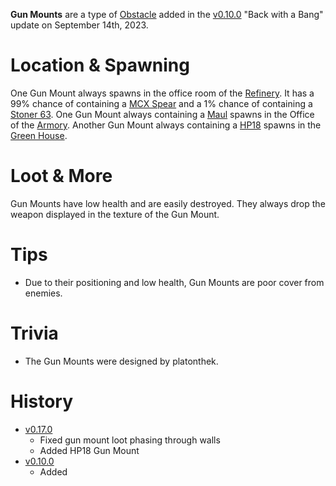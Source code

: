 **Gun Mounts** are a type of [Obstacle](/obstacles) added in the [v0.10.0](https://github.com/HasangerGames/suroi/releases/tag/v0.10.0) "Back with a Bang" update on September 14th, 2023.

# Location & Spawning

One Gun Mount always spawns in the office room of the [Refinery](/buildings/refinery). It has a 99% chance of containing a [MCX Spear](/weapons/guns/mcx_spear) and a 1% chance of containing a [Stoner 63](/weapons/guns/stoner_63). One Gun Mount always containing a [Maul](/weapons/melee/maul) spawns in the Office of the [Armory](/buildings/armory). Another Gun Mount always containing a [HP18](/weapons/guns/hp18) spawns in the [Green House](/buildings/green_house).

# Loot & More

Gun Mounts have low health and are easily destroyed. They always drop the weapon displayed in the texture of the Gun Mount.

# Tips

- Due to their positioning and low health, Gun Mounts are poor cover from enemies.

# Trivia

- The Gun Mounts were designed by platonthek.

# History

- [v0.17.0](https://github.com/HasangerGames/suroi/releases/tag/v0.17.0)
  - Fixed gun mount loot phasing through walls
  - Added HP18 Gun Mount
- [v0.10.0](https://github.com/HasangerGames/suroi/releases/tag/v0.10.0)
  - Added